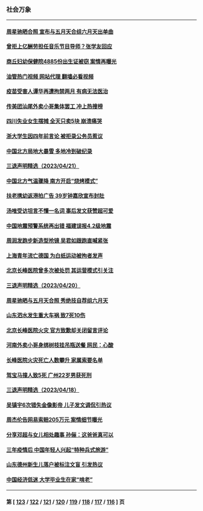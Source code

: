 ### 社会万象
---
#### [周星驰晒合照 宣布与五月天合组六月天出单曲](../../pages/ncid282/n13979831.md?04240845) 
#### [曾拒上亿酬劳担任音乐节目导师？张学友回应](../../pages/ncid282/n13979861.md?04240845) 
#### [商丘妇幼保健院4885份出生证被窃 案情再曝光](../../pages/ncid282/n13979892.md?04240845) 
#### [油管热门视频 网站代理 翻墙必看视频](http://138.2.39.72:81/youtube.html?epic-marker?04240845)
#### [疫苗受害人谭华再遭拘禁两月 有病无法医治](../../pages/ncid282/n13979679.md?04240845) 
#### [传美团汕尾外卖小哥集体罢工 冲上热搜榜](../../pages/ncid282/n13979455.md?04240845) 
#### [四川失业女生摆摊 全天只卖5块 崩溃痛哭](../../pages/ncid282/n13979334.md?04240845) 
#### [浙大学生因四年前言论 被拒录公务员惹议](../../pages/ncid282/n13979055.md?04240845) 
#### [中国北方局地大暴雪 多地冷到破纪录](../../pages/ncid282/n13979029.md?04240845) 
#### [三退声明精选（2023/04/21）](../../pages/ncid282/n13978499.md?04240845) 
#### [中国北方气温骤降 南方开启“烧烤模式”](../../pages/ncid282/n13977775.md?04240845) 
#### [扶老携幼返港拍广告 39岁钟嘉欣宣布封肚](../../pages/ncid282/n13977724.md?04240845) 
#### [汤唯受访坦言不懂一名词 事后发文获赞超可爱](../../pages/ncid282/n13977611.md?04240845) 
#### [中国地震预警系统再出错 福建误报4.2级地震](../../pages/ncid282/n13977339.md?04240845) 
#### [周润发跑步新造型抢镜 吴君如跟跑直喊紧张](../../pages/ncid282/n13976767.md?04240845) 
#### [上海青年流亡德国 为白纸运动被拘者发声](../../pages/ncid282/n13976816.md?04240845) 
#### [北京长峰医院曾多次被处罚 其运营模式引关注](../../pages/ncid282/n13976724.md?04240845) 
#### [三退声明精选（2023/04/20）](../../pages/ncid282/n13976817.md?04240845) 
#### [周星驰晒与五月天合照 秀绝技自荐组六月天](../../pages/ncid282/n13976697.md?04240845) 
#### [山东泗水发生重大车祸 致7死10伤](../../pages/ncid282/n13976668.md?04240845) 
#### [北京长峰医院火灾 官方致歉却关闭留言评论](../../pages/ncid282/n13976367.md?04240845) 
#### [河南外卖小哥身绑树枝挂吊瓶送餐 网民：心酸](../../pages/ncid282/n13976449.md?04240845) 
#### [长峰医院火灾死亡人数攀升 家属索要名单](../../pages/ncid282/n13976147.md?04240845) 
#### [驾宝马撞人致5死 广州22岁男获死刑](../../pages/ncid282/n13976071.md?04240845) 
#### [三退声明精选（2023/04/18）](../../pages/ncid282/n13976108.md?04240845) 
#### [吴镇宇6次错失金像影帝 儿子发文调侃引热议](../../pages/ncid282/n13975985.md?04240845) 
#### [周杰伦告网易索赔205万元 案情细节曝光](../../pages/ncid282/n13975872.md?04240845) 
#### [分享邓超与女儿相处趣事 孙俪：这爸爸真可以](../../pages/ncid282/n13975905.md?04240845) 
#### [三年疫情后 中国年轻人兴起“特种兵式旅游”](../../pages/ncid282/n13975557.md?04240845) 
#### [山东德州新生儿落户被标注文盲 引发热议](../../pages/ncid282/n13975430.md?04240845) 
#### [中国经济低迷 大学毕业生在家“啃老”](../../pages/ncid282/n13974820.md?04240845) 

---
#### 第 [ [123](./123.md?04240845) / [122](./122.md?04240845) / [121](./121.md?04240845) / [120](./120.md?04240845) / [119](./119.md?04240845) / [118](./118.md?04240845) / [117](./117.md?04240845) / [116](./116.md?04240845) ] 页
